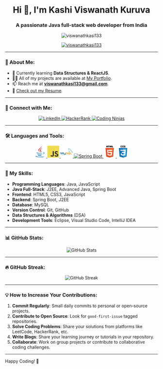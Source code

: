 <h1 align="center">Hi 👋, I'm Kashi Viswanath Kuruva</h1>
<h3 align="center">A passionate Java full-stack web developer from India</h3>

<p align="center">
  <img src="https://komarev.com/ghpvc/?username=viswanathkasi133&label=Profile%20views&color=0e75b6&style=flat" alt="viswanathkasi133" />
</p>

<p align="center">
  <a href="https://github.com/ryo-ma/github-profile-trophy">
    <img src="https://github-profile-trophy.vercel.app/?username=viswanathkasi133" alt="viswanathkasi133" />
  </a>
</p>

---

### 🚀 About Me:
- 🌱 Currently learning **Data Structures & ReactJS**.
- 👨‍💻 All of my projects are available at [My Portfolio](https://viswanathkasi133.github.io/Portfolio/).
- 📫 Reach me at **viswanathkasi133@gmail.com**.
- 📄 [Check out my Resume](https://drive.google.com/drive/u/0/folders/1KHBQCktAU-qNDHZqmchd2VXqi0pAUzUK).

---

### 💬 Connect with Me:
<p align="center">
  <a href="https://www.linkedin.com/in/kashi-viswanath-kuruva-889531250/" target="_blank">
    <img src="https://raw.githubusercontent.com/rahuldkjain/github-profile-readme-generator/master/src/images/icons/Social/linked-in-alt.svg" alt="LinkedIn" height="30" width="40" />
  </a>
  <a href="https://www.hackerrank.com/viswanathkasi133" target="_blank">
    <img src="https://raw.githubusercontent.com/rahuldkjain/github-profile-readme-generator/master/src/images/icons/Social/hackerrank.svg" alt="HackerRank" height="30" width="40" />
  </a>
  <a href="https://www.codingninjas.com/studio/profile/d9142359-aa24-4dee-8c83-c82929061623" target="_blank">
    <img src="https://raw.githubusercontent.com/rahuldkjain/github-profile-readme-generator/master/src/images/icons/Social/codeforces.svg" alt="Coding Ninjas" height="30" width="40" />
  </a>
</p>

---

### 🛠️ Languages and Tools:

<p align="center">
  <a href="https://www.java.com" target="_blank">
    <img src="https://raw.githubusercontent.com/devicons/devicon/master/icons/java/java-original.svg" alt="Java" width="40" height="40"/>
  </a>
  <a href="https://developer.mozilla.org/en-US/docs/Web/JavaScript" target="_blank">
    <img src="https://raw.githubusercontent.com/devicons/devicon/master/icons/javascript/javascript-original.svg" alt="JavaScript" width="40" height="40"/>
  </a>
  <a href="https://www.mysql.com/" target="_blank">
    <img src="https://raw.githubusercontent.com/devicons/devicon/master/icons/mysql/mysql-original-wordmark.svg" alt="MySQL" width="40" height="40"/>
  </a>
  <a href="https://spring.io/" target="_blank">
    <img src="https://www.vectorlogo.zone/logos/springio/springio-icon.svg" alt="Spring Boot" width="40" height="40"/>
  </a>
  <a href="https://www.w3.org/html/" target="_blank">
    <img src="https://raw.githubusercontent.com/devicons/devicon/master/icons/html5/html5-original-wordmark.svg" alt="HTML5" width="40" height="40"/>
  </a>
  <a href="https://www.w3schools.com/css/" target="_blank">
    <img src="https://raw.githubusercontent.com/devicons/devicon/master/icons/css3/css3-original-wordmark.svg" alt="CSS3" width="40" height="40"/>
  </a>
</p>

---

### 🧠 My Skills:
- **Programming Languages**: Java, JavaScript
- **Java Full-Stack**: J2EE, Advanced Java, Spring Boot
- **Frontend**: HTML5, CSS3, JavaScript
- **Backend**: Spring Boot, J2EE
- **Database**: MySQL
- **Version Control**: Git, GitHub
- **Data Structures & Algorithms** (DSA)
- **Development Tools**: Eclipse, Visual Studio Code, IntelliJ IDEA

---

### 📊 GitHub Stats:

<p align="center">
  <img src="https://github-readme-stats.vercel.app/api?username=viswanathkasi133&show_icons=true&locale=en" alt="GitHub Stats" />
</p>

---

### 🔥 GitHub Streak:

<p align="center">
  <img src="https://github-readme-streak-stats.herokuapp.com/?user=viswanathkasi133&" alt="GitHub Streak" />
</p>

---

### 💡 How to Increase Your Contributions:
1. **Commit Regularly**: Small daily commits to personal or open-source projects.
2. **Contribute to Open Source**: Look for `good-first-issue` tagged repositories.
3. **Solve Coding Problems**: Share your solutions from platforms like LeetCode, HackerRank, etc.
4. **Write Blogs**: Share your learning journey or tutorials in your repository.
5. **Collaborate**: Work on group projects or contribute to collaborative coding challenges.

---

Happy Coding! 🚀
